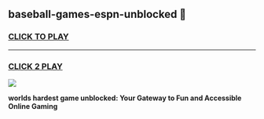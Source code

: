 
## baseball-games-espn-unblocked 👋
<h3>
<a href="https://premium.freeplayer.one?title=baseball-games-espn-unblocked&ref=14F">CLICK TO PLAY</a></h3>
<hr>

<h3>
<a href="https://premium.freeplayer.one?title=baseball-games-espn-unblocked&ref=14F">CLICK 2 PLAY</a>
  
</h3>

<a href="https://premium.freeplayer.one?title=baseball-games-espn-unblocked&ref=12F/"><img src="https://clearcache.store/games.png"></a>


**worlds hardest game unblocked: Your Gateway to Fun and Accessible Online Gaming**
